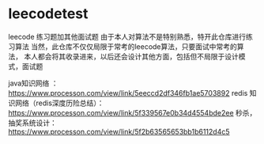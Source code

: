 # leecodetest
leecode 练习题加其他面试题
由于本人对算法不是特别熟悉，特开此仓库进行练习算法
当然，此仓库不仅仅局限于常考的leecode算法，只要面试中常考的算法，
本人都会将其收录进来，以后还会设计其他方面，包括但不局限于设计模式，面试题 

java知识网络 ：https://www.processon.com/view/link/5eeccd2df346fb1ae5703892
    redis 知识网络（redis深度历险总结）：https://www.processon.com/view/link/5f339567e0b34d4554bde2ee
    秒杀，抽奖系统设计： https://www.processon.com/view/link/5f2b63565653bb1b6112d4c5
